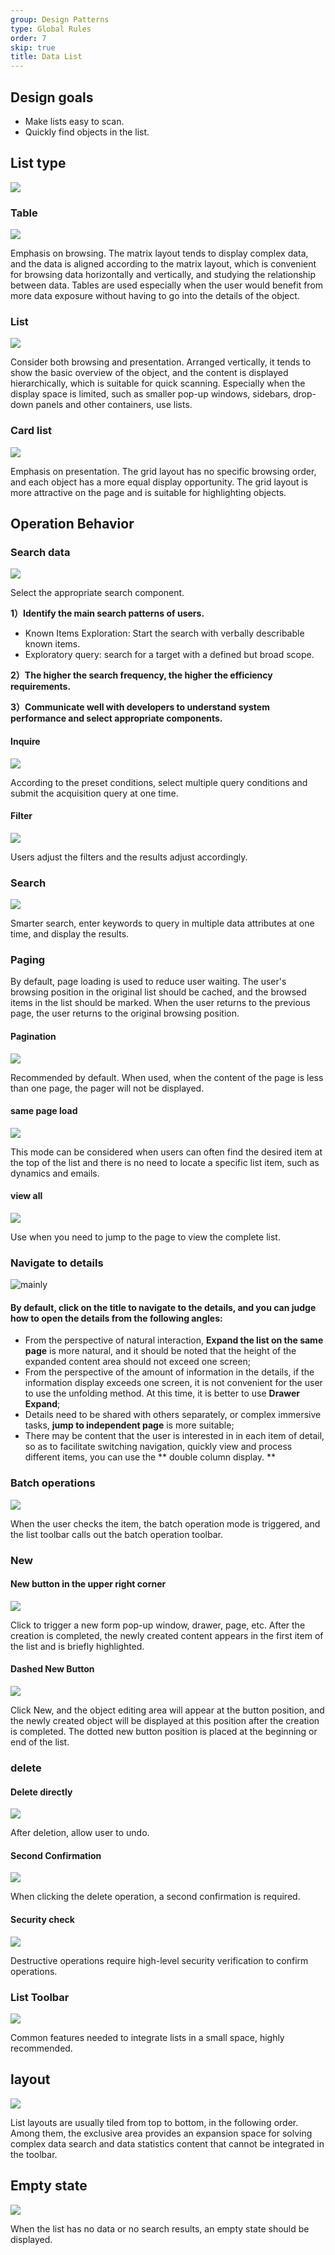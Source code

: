 ```yaml
---
group: Design Patterns
type: Global Rules
order: 7
skip: true
title: Data List
---
```


## Design goals

- Make lists easy to scan.
- Quickly find objects in the list.

## List type

<div>
  <img src="https://gw.alipayobjects.com/mdn/rms_08e378/afts/img/A*60WRRKpliSIAAAAAAAAAAABkARQnAQ" />
</div>

### Table

<ImagePreview>
<img class="preview-img no-padding" src="https://gw.alipayobjects.com/mdn/rms_08e378/afts/img/A*VrOkRbo_Uc4AAAAAAAAAAABkARQnAQ">
</ImagePreview>

Emphasis on browsing. The matrix layout tends to display complex data, and the data is aligned according to the matrix layout, which is convenient for browsing data horizontally and vertically, and studying the relationship between data. Tables are used especially when the user would benefit from more data exposure without having to go into the details of the object.

### List

<ImagePreview>
<img class="preview-img no-padding" src="https://gw.alipayobjects.com/mdn/rms_08e378/afts/img/A*D-8wTbCA1REAAAAAAAAAAABkARQnAQ">
</ImagePreview>

Consider both browsing and presentation. Arranged vertically, it tends to show the basic overview of the object, and the content is displayed hierarchically, which is suitable for quick scanning. Especially when the display space is limited, such as smaller pop-up windows, sidebars, drop-down panels and other containers, use lists.

### Card list

<ImagePreview>
<img class="preview-img no-padding" src="https://gw.alipayobjects.com/mdn/rms_08e378/afts/img/A*fu2gQ6DQaGgAAAAAAAAAAABkARQnAQ">
</ImagePreview>

Emphasis on presentation. The grid layout has no specific browsing order, and each object has a more equal display opportunity. The grid layout is more attractive on the page and is suitable for highlighting objects.

## Operation Behavior

### Search data

<ImagePreview>
<img class="preview-img no-padding" src="https://gw.alipayobjects.com/mdn/rms_08e378/afts/img/A*pEyLSJsDgYIAAAAAAAAAAABkARQnAQ">
</ImagePreview>

Select the appropriate search component.

**1）Identify the main search patterns of users.**

- Known Items Exploration: Start the search with verbally describable known items.
- Exploratory query: search for a target with a defined but broad scope.

**2）The higher the search frequency, the higher the efficiency requirements.**

**3）Communicate well with developers to understand system performance and select appropriate components.**

#### Inquire

<ImagePreview>
<img class="preview-img no-padding" src="https://gw.alipayobjects.com/mdn/rms_08e378/afts/img/A*gHgBRofoBDQAAAAAAAAAAABkARQnAQ">
</ImagePreview>

According to the preset conditions, select multiple query conditions and submit the acquisition query at one time.

#### Filter

<ImagePreview>
<img class="preview-img no-padding" src="https://gw.alipayobjects.com/mdn/rms_08e378/afts/img/A*oECHSpfxwPAAAAAAAAAAAABkARQnAQ">
</ImagePreview>

Users adjust the filters and the results adjust accordingly.

### Search

<ImagePreview>
<img class="preview-img no-padding" src="https://gw.alipayobjects.com/mdn/rms_08e378/afts/img/A*agcCS5eHy2UAAAAAAAAAAABkARQnAQ">
</ImagePreview>

Smarter search, enter keywords to query in multiple data attributes at one time, and display the results.

### Paging

By default, page loading is used to reduce user waiting. The user's browsing position in the original list should be cached, and the browsed items in the list should be marked. When the user returns to the previous page, the user returns to the original browsing position.

#### Pagination

<ImagePreview>
<img class="preview-img no-padding" src="https://gw.alipayobjects.com/mdn/rms_08e378/afts/img/A*1sIoQKjspJIAAAAAAAAAAABkARQnAQ">
</ImagePreview>

Recommended by default. When used, when the content of the page is less than one page, the pager will not be displayed.

#### same page load

<ImagePreview>
<img class="preview-img no-padding" src="https://gw.alipayobjects.com/mdn/rms_08e378/afts/img/A*ejtTTo4E0A4AAAAAAAAAAABkARQnAQ">
</ImagePreview>

This mode can be considered when users can often find the desired item at the top of the list and there is no need to locate a specific list item, such as dynamics and emails.

#### view all

<ImagePreview>
<img class="preview-img no-padding" src="https://gw.alipayobjects.com/mdn/rms_08e378/afts/img/A*cgIlQJUC2_kAAAAAAAAAAABkARQnAQ">
</ImagePreview>

Use when you need to jump to the page to view the complete list.

### Navigate to details

<div>
  <img alt="mainly" src="https://gw.alipayobjects.com/mdn/rms_08e378/afts/img/A*nSsBTZlxihsAAAAAAAAAAABkARQnAQ">
</div>

#### By default, click on the title to navigate to the details, and you can judge how to open the details from the following angles:

- From the perspective of natural interaction, **Expand the list on the same page** is more natural, and it should be noted that the height of the expanded content area should not exceed one screen;
- From the perspective of the amount of information in the details, if the information display exceeds one screen, it is not convenient for the user to use the unfolding method. At this time, it is better to use **Drawer Expand**;
- Details need to be shared with others separately, or complex immersive tasks, **jump to independent page** is more suitable;
- There may be content that the user is interested in in each item of detail, so as to facilitate switching navigation, quickly view and process different items, you can use the ** double column display. **

### Batch operations

<ImagePreview>
<img class="preview-img no-padding" src="https://github.com/ant-design/ant-design/assets/10286961/0ed9e155-488b-4114-a3ea-9c9de78d7899">
</ImagePreview>

When the user checks the item, the batch operation mode is triggered, and the list toolbar calls out the batch operation toolbar.

### New

#### New button in the upper right corner

<ImagePreview>
<img class="preview-img no-padding" src="https://gw.alipayobjects.com/mdn/rms_08e378/afts/img/A*HeQwR4Dc5aEAAAAAAAAAAABkARQnAQ">
</ImagePreview>

Click to trigger a new form pop-up window, drawer, page, etc. After the creation is completed, the newly created content appears in the first item of the list and is briefly highlighted.

#### Dashed New Button

<ImagePreview>
<img class="preview-img no-padding" src="https://gw.alipayobjects.com/mdn/rms_08e378/afts/img/A*2OsyRpOCCIYAAAAAAAAAAABkARQnAQ">
</ImagePreview>

Click New, and the object editing area will appear at the button position, and the newly created object will be displayed at this position after the creation is completed. The dotted new button position is placed at the beginning or end of the list.

### delete

#### Delete directly

<ImagePreview>
<img class="preview-img no-padding" src="https://gw.alipayobjects.com/mdn/rms_08e378/afts/img/A*rPUVTqeMzzgAAAAAAAAAAABkARQnAQ">
</ImagePreview>

After deletion, allow user to undo.

#### Second Confirmation

<ImagePreview>
<img class="preview-img no-padding" src="https://gw.alipayobjects.com/mdn/rms_08e378/afts/img/A*kYkSRKhHbIoAAAAAAAAAAABkARQnAQ">
</ImagePreview>

When clicking the delete operation, a second confirmation is required.

#### Security check

<ImagePreview>
<img class="preview-img no-padding" src="https://gw.alipayobjects.com/mdn/rms_08e378/afts/img/A*vkUuTYWLRCMAAAAAAAAAAABkARQnAQ">
</ImagePreview>

Destructive operations require high-level security verification to confirm operations.

### List Toolbar

<ImagePreview>
<img class="preview-img no-padding" src="https://gw.alipayobjects.com/mdn/rms_08e378/afts/img/A*cPBwQ74TTFQAAAAAAAAAAABkARQnAQ">
</ImagePreview>

Common features needed to integrate lists in a small space, highly recommended.

## layout

<ImagePreview>
<img class="preview-img no-padding" src="https://gw.alipayobjects.com/mdn/rms_08e378/afts/img/A*y6PZQpyrFXUAAAAAAAAAAABkARQnAQ">
</ImagePreview>

List layouts are usually tiled from top to bottom, in the following order. Among them, the exclusive area provides an expansion space for solving complex data search and data statistics content that cannot be integrated in the toolbar.

## Empty state

<ImagePreview>
<img class="preview-img no-padding" src="https://gw.alipayobjects.com/mdn/rms_08e378/afts/img/A*8iBER4YJmdQAAAAAAAAAAABkARQnAQ">
</ImagePreview>

When the list has no data or no search results, an empty state should be displayed.
